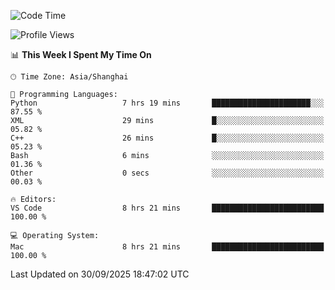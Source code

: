 <!--START_SECTION:waka-->
![Code Time](http://img.shields.io/badge/Code%20Time-589%20hrs%2039%20mins-blue)

![Profile Views](http://img.shields.io/badge/Profile%20Views-0-blue)

📊 **This Week I Spent My Time On** 

```text
🕑︎ Time Zone: Asia/Shanghai

💬 Programming Languages: 
Python                   7 hrs 19 mins       ██████████████████████░░░   87.55 % 
XML                      29 mins             █░░░░░░░░░░░░░░░░░░░░░░░░   05.82 % 
C++                      26 mins             █░░░░░░░░░░░░░░░░░░░░░░░░   05.23 % 
Bash                     6 mins              ░░░░░░░░░░░░░░░░░░░░░░░░░   01.36 % 
Other                    0 secs              ░░░░░░░░░░░░░░░░░░░░░░░░░   00.03 % 

🔥 Editors: 
VS Code                  8 hrs 21 mins       █████████████████████████   100.00 % 

💻 Operating System: 
Mac                      8 hrs 21 mins       █████████████████████████   100.00 % 
```


 Last Updated on 30/09/2025 18:47:02 UTC
<!--END_SECTION:waka-->
